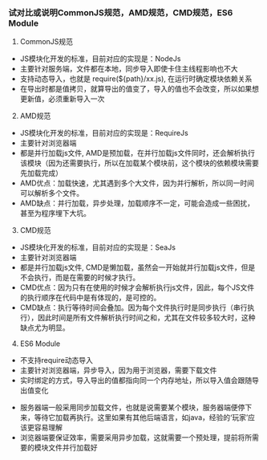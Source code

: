 ### 试对比或说明CommonJS规范，AMD规范，CMD规范，ES6 Module

1. CommonJS规范

- JS模块化开发的标准，目前对应的实现是：NodeJs
- 主要针对服务端，文件都在本地，同步导入即使卡住主线程影响也不大
- 支持动态导入，也就是 require(${path}/xx.js), 在运行时确定模块依赖关系
- 在导出时都是值拷贝，就算导出的值变了，导入的值也不会改变，所以如果想更新值，必须重新导入一次

2. AMD规范

- JS模块化开发的标准，目前对应的实现是：RequireJs
- 主要针对浏览器端
- 都是并行加载js文件, AMD是预加载，在并行加载js文件同时，还会解析执行该模块（因为还需要执行，所以在加载某个模块前，这个模块的依赖模块需要先加载完成）
- AMD优点：加载快速，尤其遇到多个大文件，因为并行解析，所以同一时间可以解析多个文件。
- AMD缺点：并行加载，异步处理，加载顺序不一定，可能会造成一些困扰，甚至为程序埋下大坑。

3. CMD规范

- JS模块化开发的标准，目前对应的实现是：SeaJs
- 主要针对浏览器端
- 都是并行加载js文件, CMD是懒加载，虽然会一开始就并行加载js文件，但是不会执行，而是在需要的时候才执行。
- CMD优点：因为只有在使用的时候才会解析执行js文件，因此，每个JS文件的执行顺序在代码中是有体现的，是可控的。
- CMD缺点：执行等待时间会叠加。因为每个文件执行时是同步执行（串行执行），因此时间是所有文件解析执行时间之和，尤其在文件较多较大时，这种缺点尤为明显。

4. ES6 Module
- 不支持require动态导入
- 主要针对浏览器端，异步导入，因为用于浏览器，需要下载文件
- 实时绑定的方式，导入导出的值都指向同一个内存地址，所以导入值会跟随导出值变化

* 服务器端一般采用同步加载文件，也就是说需要某个模块，服务器端便停下来，等待它加载再执行。这里如果有其他后端语言，如java，经验的‘玩家’应该更容易理解
* 浏览器端要保证效率，需要采用异步加载，这就需要一个预处理，提前将所需要的模块文件并行加载好
